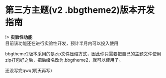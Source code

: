 # 第三方主题(v2 .bbgtheme2)版本开发指南

!> **实验性功能**<br/>目前该功能还在进行实验性开发，预计半月内可以投入使用

bbgtheme2版本采用的是zip文件压缩方式，因此你只需要把自己的主题文件使用zip打包好之后，把后缀名改为.bbgtheme2，就可以使用了。

还没写完qwq(明天再写)